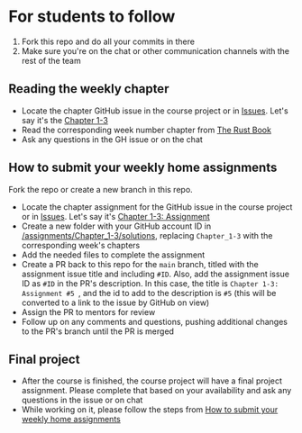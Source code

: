 # For students to follow

1. Fork this repo and do all your commits in there
2. Make sure you're on the chat or other communication channels with the rest of the team

## Reading the weekly chapter

- Locate the chapter GitHub issue in the course project or in [Issues](https://github.com/xoriors/course-rust/issues). Let's say it's the [Chapter 1-3](#4)
- Read the corresponding week number chapter from [The Rust Book](https://doc.rust-lang.org/book/)
- Ask any questions in the GH issue or on the chat

## How to submit your weekly home assignments

Fork the repo or create a new branch in this repo.

- Locate the chapter assignment for the GitHub issue in the course project or in [Issues](https://github.com/xoriors/course-rust/issues). Let's say it's [Chapter 1-3: Assignment](#5)
- Create a new folder with your GitHub account ID in [/assignments/Chapter_1-3/solutions](../assignments/Chapter_1-3/solutions), replacing `Chapter_1-3` with the corresponding week's chapters
- Add the needed files to complete the assignment
- Create a PR back to this repo for the `main` branch, titled with the assignment issue title and including `#ID`. Also, add the assignment issue ID as `#ID` in the PR's description.
  In this case, the title is `Chapter 1-3: Assignment #5 `, and the id to add to the description is `#5` (this will be converted to a link to the issue by GitHub on view)
- Assign the PR to mentors for review
- Follow up on any comments and questions, pushing additional changes to the PR's branch until the PR is merged

## Final project

- After the course is finished, the course project will have a final project assignment. Please complete that based on your availability and ask any questions in the issue or on chat
- While working on it, please follow the steps from [How to submit your weekly home assignments](#How-to-submit-your-weekly-home-assignments)

